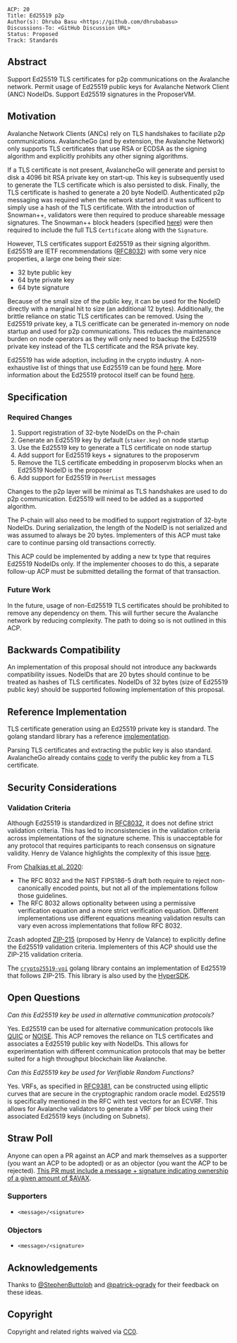 ```text
ACP: 20
Title: Ed25519 p2p
Author(s): Dhruba Basu <https://github.com/dhrubabasu>
Discussions-To: <GitHub Discussion URL>
Status: Proposed
Track: Standards
```

## Abstract

Support Ed25519 TLS certificates for p2p communications on the Avalanche network. Permit usage of Ed25519 public keys for Avalanche Network Client (ANC) NodeIDs. Support Ed25519 signatures in the ProposerVM.

## Motivation

Avalanche Network Clients (ANCs) rely on TLS handshakes to faciliate p2p communications. AvalancheGo (and by extension, the Avalanche Network) only supports TLS certificates that use RSA or ECDSA as the signing algorithm and explicitly prohibits any other signing algorithms.

If a TLS certificate is not present, AvalancheGo will generate and persist to disk a 4096 bit RSA private key on start-up. This key is subsequently used to generate the TLS certificate which is also persisted to disk. Finally, the TLS certificate is hashed to generate a 20 byte NodeID. Authenticated p2p messaging was required when the network started and it was sufficent to simply use a hash of the TLS certificate. With the introduction of Snowman++, validators were then required to produce shareable message signatures. The Snowman++ block headers (specified [here](https://github.com/ava-labs/avalanchego/blob/v1.10.15/vms/proposervm/README.md#snowman-block-extension)) were then required to include the full TLS `Certificate` along with the `Signature`.

However, TLS certificates support Ed25519 as their signing algorithm. Ed25519 are IETF recommendations ([RFC8032](https://datatracker.ietf.org/doc/html/rfc8032)) with some very nice properties, a large one being their size:

- 32 byte public key
- 64 byte private key
- 64 byte signature

Because of the small size of the public key, it can be used for the NodeID directly with a marginal hit to size (an additional 12 bytes). Additionally, the brittle reliance on static TLS certificates can be removed. Using the Ed25519 private key, a TLS ceritficate can be generated in-memory on node startup and used for p2p communications. This reduces the maintenance burden on node operators as they will only need to backup the Ed25519 private key instead of the TLS certificate and the RSA private key.

Ed25519 has wide adoption, including in the crypto industry. A non-exhaustive list of things that use Ed25519 can be found [here](https://ianix.com/pub/ed25519-deployment.html). More information about the Ed25519 protocol itself can be found [here](https://ed25519.cr.yp.to).

## Specification

### Required Changes

1. Support registration of 32-byte NodeIDs on the P-chain
2. Generate an Ed25519 key by default (`staker.key`) on node startup
3. Use the Ed25519 key to generate a TLS certificate on node startup
4. Add support for Ed25519 keys + signatures to the proposervm
5. Remove the TLS certificate embedding in proposervm blocks when an Ed25519 NodeID is the proposer
6. Add support for Ed25519 in `PeerList` messages

Changes to the p2p layer will be minimal as TLS handshakes are used to do p2p communication. Ed25519 will need to be added as a supported algorithm.

The P-chain will also need to be modified to support registration of 32-byte NodeIDs. During serialization, the length of the NodeID is not serialized and was assumed to always be 20 bytes. Implementers of this ACP must take care to continue parsing old transactions correctly.

This ACP could be implemented by adding a new tx type that requires Ed25519 NodeIDs only. If the implementer chooses to do this, a separate follow-up ACP must be submitted detailing the format of that transaction.

### Future Work

In the future, usage of non-Ed25519 TLS certificates should be prohibited to remove any dependency on them. This will further secure the Avalanche network by reducing complexity. The path to doing so is not outlined in this ACP.

## Backwards Compatibility

An implementation of this proposal should not introduce any backwards compatibility issues. NodeIDs that are 20 bytes should continue to be treated as hashes of TLS certificates. NodeIDs of 32 bytes (size of Ed25519 public key) should be supported following implementation of this proposal.

## Reference Implementation

TLS certificate generation using an Ed25519 private key is standard. The golang standard library has a reference [implementation](https://github.com/golang/go/blob/go1.20.10/src/crypto/tls/generate_cert.go).

Parsing TLS certificates and extracting the public key is also standard. AvalancheGo already contains [code](https://github.com/ava-labs/avalanchego/blob/638000c42e5361e656ffbc27024026f6d8f67810/staking/verify.go#L55-L65) to verify the public key from a TLS certificate.

## Security Considerations

### Validation Criteria

Although Ed25519 is standardized in [RFC8032](https://datatracker.ietf.org/doc/html/rfc8032), it does not define strict validation criteria. This has led to inconsistencies in the validation criteria across implementations of the signature scheme. This is unacceptable for any protocol that requires participants to reach consensus on signature validity. Henry de Valance highlights the complexity of this issue [here](https://hdevalence.ca/blog/2020-10-04-its-25519am). 

From [Chalkias et al. 2020](https://eprint.iacr.org/2020/1244.pdf):

* The RFC 8032 and the NIST FIPS186-5 draft both require to reject non-canonically encoded points, but not all of the implementations follow those guidelines.
* The RFC 8032 allows optionality between using a permissive verification equation and a more strict verification equation. Different implementations use different equations meaning validation results can vary even across implementations that follow RFC 8032.

Zcash adopted [ZIP-215](https://zips.z.cash/zip-0215) (proposed by Henry de Valance) to explicitly define the Ed25519 validation criteria. Implementers of this ACP should use the ZIP-215 validation criteria.

The [`crypto25519-voi`](https://github.com/oasisprotocol/curve25519-voi) golang library contains an implementation of Ed25519 that follows ZIP-215. This library is also used by the [HyperSDK](https://github.com/ava-labs/hypersdk/blob/main/crypto/ed25519/ed25519.go).

## Open Questions

_Can this Ed25519 key be used in alternative communication protocols?_

Yes. Ed25519 can be used for alternative communication protocols like [QUIC](https://datatracker.ietf.org/group/quic/about) or [NOISE](http://www.noiseprotocol.org/noise.html). This ACP removes the reliance on TLS certificates and associates a Ed25519 public key with NodeIDs. This allows for experimentation with different communication protocols that may be better suited for a high throughput blockchain like Avalanche.

_Can this Ed25519 key be used for Verifiable Random Functions?_

Yes. VRFs, as specified in [RFC9381](https://datatracker.ietf.org/doc/html/rfc9381), can be constructed using elliptic curves that are secure in the cryptographic random oracle model. Ed25519 is specifically mentioned in the RFC with test vectors for an ECVRF. This allows for Avalanche validators to generate a VRF per block using their associated Ed25519 keys (including on Subnets).

## Straw Poll

Anyone can open a PR against an ACP and mark themselves as a supporter (you want an ACP to be adopted) or as an objector (you want the ACP to be rejected). [This PR must include a message + signature indicating ownership of a given amount of $AVAX](https://github.com/avalanche-foundation/ACPs#acp-straw-poll).

### Supporters
* `<message>/<signature>`

### Objectors
* `<message>/<signature>`

## Acknowledgements

Thanks to [@StephenButtolph](https://github.com/StephenButtolph) and [@patrick-ogrady](https://github.com/patrick-ogrady) for their feedback on these ideas.

## Copyright

Copyright and related rights waived via [CC0](https://creativecommons.org/publicdomain/zero/1.0/).
